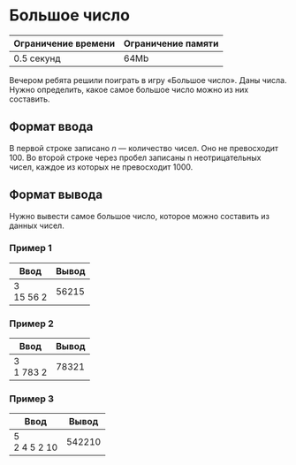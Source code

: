 # Большое число

| Ограничение времени | Ограничение памяти |
|---------------------|--------------------|
| 0.5 секунд          | 64Mb               |

Вечером ребята решили поиграть в игру «Большое число».
Даны числа. Нужно определить, какое самое большое число можно из них составить.

## Формат ввода

В первой строке записано $n$ — количество чисел. Оно не превосходит $100$.
Во второй строке через пробел записаны n неотрицательных чисел, каждое из которых не превосходит $1000$.

## Формат вывода

Нужно вывести самое большое число, которое можно составить из данных чисел.

### Пример 1

| Ввод         | Вывод |
|--------------|-------|
| 3<br>15 56 2 | 56215 |

### Пример 2

| Ввод         | Вывод |
|--------------|-------|
| 3<br>1 783 2 | 78321 |

### Пример 3

| Ввод            | Вывод  |
|-----------------|--------|
| 5<br>2 4 5 2 10 | 542210 |
